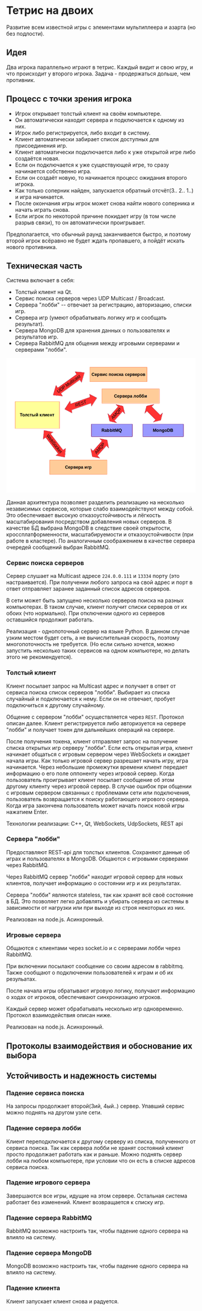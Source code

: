 
# Тетрис на двоих

Развитие всем известной игры с элементами мультиплеера и азарта (но без подлости).

## Идея

Два игрока параллельно играют в тетрис. Каждый видит и свою игру, и что происходит у второго игрока.
Задача - продержаться дольше, чем противник.

## Процесс с точки зрения игрока

 * Игрок открывает толстый клиент на своём компьютере.
 * Он автоматически находит сервера и подключается к одному из них.
 * Игрок либо регистрируется, либо входит в систему.
 * Клиент автоматически забирает список доступных для присоединения игр.
 * Клиент автоматически подключается либо к уже открытой игре либо создаётся новая.
 * Если он подключается к уже существующей игре, то сразу начинается собственно игра.
 * Если он создаёт новую, то начинается процесс ожидания второго игрока.
 * Как только соперник найден, запускается обратный отсчёт(3.. 2.. 1..) и игра начинается.
 * После окончания игры игрок может снова найти нового соперника и начать играть снова.
 * Если игрок по некоторой причине покидает игру (в том числе разрыв связи), то он автоматически проигрывает.

Предполагается, что обычный раунд заканчивается быстро, и поэтому второй игрок всёравно не будет ждать пропавшего, а пойдёт искать нового противника.

## Техническая часть

Система включает в себя:

 * Толстый клиент на Qt.
 * Сервис поиска серверов через UDP Multicast / Broadcast.
 * Сервера "лобби" -- отвечает за регистрацию, авторизацию, списки игр.
 * Сервера игр (умеют обрабатывать логику игр и сообщать результат).
 * Сервера MongoDB для хранения данных о пользователях и результатов игр.
 * Сервера RabbitMQ для общения между игровыми серверами и серверами "лобби".

![Обзор архитектуры](docs/architecture_overview.png)


Данная архитектура позволяет разделить реализацию на несколько
независимых сервисов, которые слабо взаимодействуют между собой. Это обеспечивает высокую отказоустойчивость и лёгкость масштабирования посредством
добавления новых серверов. В качестве БД выбрана MongoDB в следствие своей
открытости, кроссплатформенности, масштабируемости и отказоустойчивости
(при работе в кластере). По аналогичным соображением в качестве
сервера очередей сообщений выбран RabbitMQ.


### Сервис поиска серверов

Сервер слушает на Multicast адресе `224.0.0.111` и `13334` порту (это настраивается). При получении любого запроса на свой адрес и порт в ответ
отправляет заранее заданный список адресов серверов.

В сети может быть запущено несколько серверов поиска на разных компьютерах. В таком случае, клиент получит списки серверов от их обоих (что нормально).
При отключении одного из серверов оставшийся продолжит работать.

Реализация - однопоточный сервер на языке Python. В данном случае узким местом будет сеть, а не вычислительная скорость, поэтому многопоточность не требуется.
(Но если сильно хочется, можно запустить несколько таких сервисов на одном компьютере, но делать этого не рекомендуется).

### Толстый клиент

Клиент посылает запрос на Multicast адрес и получает в ответ от сервиса поиска список серверов "лобби". Выбирает из списка случайный и подключается к нему.
Если он не отвечает, пробует подключиться к другому случайному.

Общение с сервером "лобби" осуществляется через `REST`. Протокол описан далее.
Клиент регистрируется либо авторизуется на сервере "лобби" и получает токен для дальнейших операций на сервере.

После получения токена, клиент отправляет запрос на получение списка открытых игр серверу "лобби".
Если есть открытая игра, клиент начинает общаться с игровым сервером через WebSockets и ожидает начала игры.
Как только игровой сервер разрешает начать игру, игра начинается.
Через небольшие промежутки времени клиент передает информацию о его поле оппоненту через игровой сервер.
Когда пользователь проигрывает клиент посылает сообщение об этом другому клиенту через игровой сервер.
В случае ошибок при общении с игровым сервером связанных с проблемами сети или подключения, пользователь возвращается к поиску работающего игрового сервера.
Когда игра закончена пользователь может начать поиск новой игры нажатием Enter.

Технологии реализации: C++, Qt, WebSockets, UdpSockets, REST api

### Сервера "лобби"

Предоставляют REST-api для толстых клиентов. Сохраняют данные об играх и пользователях в MongoDB. Общаются с игровыми серверами через RabbitMQ.

Через RabbitMQ сервер "лобби" находит игровой сервер для новых клиентов, получает информацию о состоянии игр и их результатах.

Сервера "лобби" являются stateless, так как хранят всё своё состояние в БД. Это позволяет легко добавлять и убирать сервера из системы в зависимости
от нагрузки или при выходе из строя некоторых из них.

Реализован на node.js. Асинхронный.

### Игровые сервера

Общаются с клиентами через socket.io и с серверами лобби через RabbitMQ.

При включении посылают сообщение со своим адресом в rabbitmq. Также сообщают о подключении пользователей к играм и об их резульатах.

После начала игры обратывают игровую логику, получают информацию о ходах от игроков, обеспечивают синхронизацию игроков.

Каждый сервер может обрабатывать несколько игр одновременно. Протокол взаимодействия описан ниже.

Реализован на node.js. Асинхронный.

## Протоколы взаимодействия и обоснование их выбора

## Устойчивость и надежность системы

### Падение сервиса поиска
На запросы продолжает второй(3ий, 4ый..) сервер. Упавший сервис можно поднять на другом узле сети.

### Падение сервера лобби
Клиент переподключается к другому серверу из списка, полученного от сервиса поиска.
Так как сервера лобби не хранят состояний клиент просто продолжает работать как и раньше.
Можно поднять сервер лобби на любом компьютере, при условии что он есть в списке адресов сервиса поиска.

### Падение игрового сервера
Завершаются все игры, идущие на этом сервере. Остальная система работает без изменений.
Клиент возвращается к списку игр.

### Падение сервера RabbitMQ
RabbitMQ возможно настроить так, чтобы падение одного сервера на влияло на систему.

### Падение сервера MongoDB
MongoDB возможно настроить так, чтобы падение одного сервера на влияло на систему. 

### Падение клиента
Клиент запускает клиент снова и радуется.


